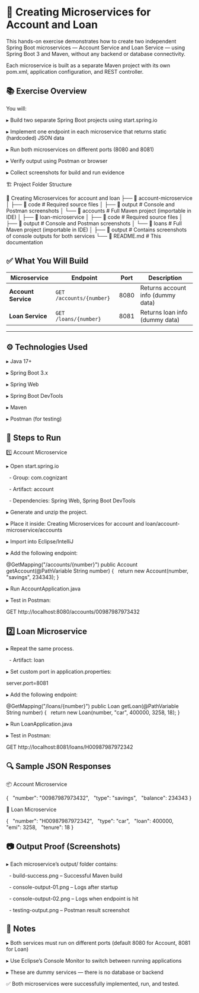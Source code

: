 # 🏦 Creating Microservices for Account and Loan

This hands-on exercise demonstrates how to create two independent Spring Boot microservices — Account Service and Loan Service — using Spring Boot 3 and Maven, without any backend or database connectivity.

Each microservice is built as a separate Maven project with its own pom.xml, application configuration, and REST controller.

## 📚 Exercise Overview

You will:

▸ Build two separate Spring Boot projects using start.spring.io

▸ Implement one endpoint in each microservice that returns static (hardcoded) JSON data

▸ Run both microservices on different ports (8080 and 8081)

▸ Verify output using Postman or browser

▸ Collect screenshots for build and run evidence

🏗️ Project Folder Structure

📁 Creating Microservices for account and loan
├── 📁 account-microservice
│   ├── 📁 code                  # Required source files
│   ├── 📁 output                # Console and Postman screenshots
│   └── 📁 accounts              # Full Maven project (importable in IDE)
│
├── 📁 loan-microservice
│   ├── 📁 code                  # Required source files
│   ├── 📁 output                # Console and Postman screenshots
│   └── 📁 loans                 # Full Maven project (importable in IDE)
│
├── 📁 output                   # Contains screenshots of console outputs for both services
└── 📄 README.md                # This documentation

## ✅ What You Will Build

| Microservice        | Endpoint                     | Port  | Description                          |
|---------------------|------------------------------|-------|--------------------------------------|
| **Account Service** | `GET /accounts/{number}`     | 8080  | Returns account info (dummy data)    |
| **Loan Service**    | `GET /loans/{number}`        | 8081  | Returns loan info (dummy data)       |

---
## ⚙️ Technologies Used

▸ Java 17+

▸ Spring Boot 3.x

▸ Spring Web

▸ Spring Boot DevTools

▸ Maven

▸ Postman (for testing)

## 🚀 Steps to Run

1️⃣ Account Microservice

▸ Open start.spring.io

    - Group: com.cognizant

    - Artifact: account

    - Dependencies: Spring Web, Spring Boot DevTools

▸ Generate and unzip the project.

▸ Place it inside: Creating Microservices for account and loan/account-microservice/accounts

▸ Import into Eclipse/IntelliJ

▸ Add the following endpoint:

@GetMapping("/accounts/{number}")
public Account getAccount(@PathVariable String number) {
    return new Account(number, "savings", 234343);
}

▸ Run AccountApplication.java

▸ Test in Postman:

GET http://localhost:8080/accounts/00987987973432

## 2️⃣ Loan Microservice

▸ Repeat the same process.

    - Artifact: loan

▸ Set custom port in application.properties:

server.port=8081

▸ Add the following endpoint:

@GetMapping("/loans/{number}")
public Loan getLoan(@PathVariable String number) {
    return new Loan(number, "car", 400000, 3258, 18);
}

▸ Run LoanApplication.java

▸ Test in Postman:

GET http://localhost:8081/loans/H00987987972342

## 🔍 Sample JSON Responses

📦 Account Microservice

{
  "number": "00987987973432",
  "type": "savings",
  "balance": 234343
}

🚗 Loan Microservice

{
  "number": "H00987987972342",
  "type": "car",
  "loan": 400000,
  "emi": 3258,
  "tenure": 18
}

## 📷 Output Proof (Screenshots)

▸ Each microservice’s output/ folder contains:

    - build-success.png – Successful Maven build

    - console-output-01.png – Logs after startup

    - console-output-02.png – Logs when endpoint is hit

    - testing-output.png – Postman result screenshot

## 📌 Notes

▸ Both services must run on different ports (default 8080 for Account, 8081 for Loan)

▸ Use Eclipse’s Console Monitor to switch between running applications

▸ These are dummy services — there is no database or backend

✅ Both microservices were successfully implemented, run, and tested.

